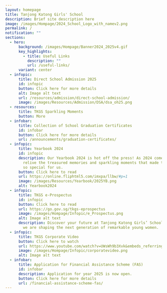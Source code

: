 ```yaml
---
layout: homepage
title: Tanjong Katong Girls' School
description: Brief site description here
image: /images/Hompage/2024_School_Logo_with_namev2.png
permalink: /
notification: ""
sections:
  - hero:
      background: /images/Hompage/Banner2024_2025v4.gif
      key_highlights:
        - title: Useful Links
          description: ""
          url: /useful-links/
      variant: center
  - infopic:
      title: Direct School Admission 2025
      id: infopic
      button: Click here for more details
      alt: Image alt text
      url: /resources/admission/direct-school-admission/
      image: /images/Resources/Admission/DSA/dsa_oh25.png
  - resources:
      title: TKGS Sparkling Moments
      button: More
  - infobar:
      title: Collection of School Graduation Certificates
      id: infobar
      button: Click here for more details
      url: /announcements/graduation-certificates/
  - infopic:
      title: Yearbook 2024
      id: infopic
      description: Our Yearbook 2024 is hot off the press! As 2024 comes to a close,
        relive the treasured memories and sparkling moments that made this year
        so special for us.
      button: Click here to read
      url: https://online.fliphtml5.com/imxpa/llbw/#p=1
      image: /images/Resources/Yearbook/2025YB.png
      alt: Yearbook2024
  - infopic:
      title: TKGS e-Prospectus
      id: infopic
      button: Click here to read
      url: https://go.gov.sg/tkgs-eprospectus
      image: /images/Hompage/Infopic/e_Prospectus.png
      alt: Image alt text
      description: Discover your future at Tanjong Katong Girls’ School! Find out how
        we are shaping the next generation of remarkable young women.
  - infopic:
      title: TKGS Corporate Video
      button: Click here to watch
      url: https://www.youtube.com/watch?v=UWsWh9b3Xvk&embeds_referring_euri=https%3A%2F%2Fwww.youtube.com%2Fwatch%3Fv%3DUWsWh9b3Xvk%26t%3D14s&feature=emb_imp_woyt
      image: /images/Hompage/Infopic/corporatevideo.png
      alt: Image alt text
  - infobar:
      title: Application for Financial Assistance Scheme (FAS)
      id: infobar
      description: Application for year 2025 is now open.
      button: Click here for more details
      url: /financial-assistance-scheme-fas/
---
```

